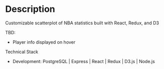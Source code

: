 # Description
Customizable scatterplot of NBA statistics built with React, Redux, and D3

TBD:
- Player info displayed on hover

Technical Stack
- Development: PostgreSQL | Express | React | Redux | D3.js | Node.js
